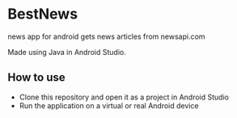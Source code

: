 # BestNews
news app for android gets news articles from newsapi.com

Made using Java in Android Studio.

## How to use
* Clone this repository and open it as a project in Android Studio
* Run the application on a virtual or real Android device

